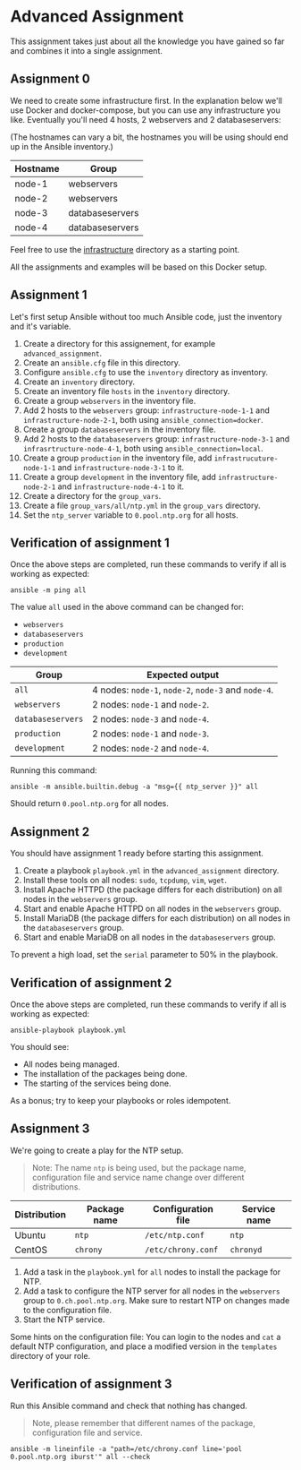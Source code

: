 # Advanced Assignment

This assignment takes just about all the knowledge you have gained so far and combines it into a single assignment.

## Assignment 0

We need to create some infrastructure first. In the explanation below we'll use Docker and docker-compose, but you can use any infrastructure you like. Eventually you'll need 4 hosts, 2 webservers and 2 databaseservers:

(The hostnames can vary a bit, the hostnames you will be using should end up in the Ansible inventory.)

| Hostname | Group           |
| -------- | --------------- |
| node-1   | webservers      |
| node-2   | webservers      |
| node-3   | databaseservers |
| node-4   | databaseservers |

Feel free to use the [infrastructure](infratructure) directory as a starting point.

All the assignments and examples will be based on this Docker setup.

## Assignment 1

Let's first setup Ansible without too much Ansible code, just the inventory and it's variable.

1. Create a directory for this assignement, for example `advanced_assignment`.
2. Create an `ansible.cfg` file in this directory.
3. Configure `ansible.cfg` to use the `inventory` directory as inventory.
4. Create an `inventory` directory.
5. Create an inventory file `hosts` in the `inventory` directory.
6. Create a group `webservers` in the inventory file.
7. Add 2 hosts to the `webservers` group: `infrastructure-node-1-1` and `infrastructure-node-2-1`, both using `ansible_connection=docker`.
8. Create a group `databaseservers` in the inventory file.
9. Add 2 hosts to the `databaseservers` group: `infrastructure-node-3-1` and `infrasrtructure-node-4-1`, both using `ansible_connection=local`.
10. Create a group `production` in the inventory file, add `infrastrucuture-node-1-1` and `infrastructure-node-3-1` to it.
11. Create a group `development` in the inventory file, add `infrastructure-node-2-1` and `infrastructure-node-4-1` to it.
12. Create a directory for the `group_vars`.
13. Create a file `group_vars/all/ntp.yml` in the `group_vars` directory.
14. Set the `ntp_server` variable to `0.pool.ntp.org` for all hosts.

## Verification of assignment 1

Once the above steps are completed, run these commands to verify if all is working as expected:

```shell
ansible -m ping all
```

The value `all` used in the above command can be changed for:

- `webservers`
- `databaseservers`
- `production`
- `development`

| Group             | Expected output                                     |
| ----------------- | --------------------------------------------------- |
| `all`             | 4 nodes: `node-1`, `node-2`, `node-3` and `node-4`. |
| `webservers`      | 2 nodes: `node-1` and `node-2`.                     |
| `databaseservers` | 2 nodes: `node-3` and `node-4`.                     |
| `production`      | 2 nodes: `node-1` and `node-3`.                     |
| `development`     | 2 nodes: `node-2` and `node-4`.                     |

Running this command:

```shell
ansible -m ansible.builtin.debug -a "msg={{ ntp_server }}" all
```

Should return `0.pool.ntp.org` for all nodes.

## Assignment 2

You should have assignment 1 ready before starting this assignment.

1. Create a playbook `playbook.yml` in the `advanced_assignment` directory.
2. Install these tools on all nodes: `sudo`, `tcpdump`, `vim`, `wget`.
3. Install Apache HTTPD (the package differs for each distribution) on all nodes in the `webservers` group.
4. Start and enable Apache HTTPD on all nodes in the `webservers` group.
5. Install MariaDB (the package differs for each distribution) on all nodes in the `databaseservers` group.
6. Start and enable MariaDB on all nodes in the `databaseservers` group.

To prevent a high load, set the `serial` parameter to 50% in the playbook.

## Verification of assignment 2

Once the above steps are completed, run these commands to verify if all is working as expected:

```shell
ansible-playbook playbook.yml
```

You should see:

- All nodes being managed.
- The installation of the packages being done.
- The starting of the services being done.

As a bonus; try to keep your playbooks or roles idempotent.

## Assignment 3

We're going to create a play for the NTP setup.

> Note: The name `ntp` is being used, but the package name, configuration file and service name change over different distributions.

| Distribution | Package name | Configuration file | Service name |
| ------------ | ------------ | ------------------ | ------------ |
| Ubuntu       | `ntp`        | `/etc/ntp.conf`    | `ntp`        |
| CentOS       | `chrony`     | `/etc/chrony.conf` | `chronyd`    |

1. Add a task in the `playbook.yml` for `all` nodes to install the package for NTP.
2. Add a task to configure the NTP server for all nodes in the `webservers` group to `0.ch.pool.ntp.org`. Make sure to restart NTP on changes made to the configuration file.
3. Start the NTP service.

Some hints on the configuration file: You can login to the nodes and `cat` a default NTP configuration, and place a modified version in the `templates` directory of your role.

## Verification of assignment 3

Run this Ansible command and check that nothing has changed.

> Note, please remember that different names of the package, configuration file and service.

```shell
ansible -m lineinfile -a "path=/etc/chrony.conf line='pool 0.pool.ntp.org iburst'" all --check
```
